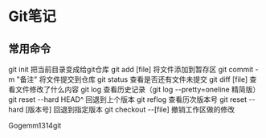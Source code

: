 # Git笔记

## 常用命令

git init 把当前目录变成给git仓库
git add [file] 将文件添加到暂存区
git commit -m "备注" 将文件提交到仓库
git status 查看是否还有文件未提交
git diff [file] 查看文件修改了什么内容
git log 查看历史记录（git log --pretty=oneline 精简版）
git reset --hard HEAD^ 回退到上个版本
git reflog 查看历次版本号
git reset --hard [版本号] 回退到指定版本
git checkout --[file] 撤销工作区做的修改


Gogemm1314git